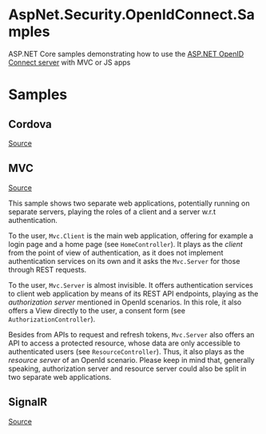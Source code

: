 # AspNet.Security.OpenIdConnect.Samples
ASP.NET Core samples demonstrating how to use the [ASP.NET OpenID Connect server](https://github.com/aspnet-contrib/AspNet.Security.OpenIdConnect.Server) with MVC or JS apps

# Samples

## Cordova

[Source](./samples/Cordova)

## MVC

[Source](./samples/Mvc)

This sample shows two separate web applications, potentially running on separate servers, playing the roles of a client and a server w.r.t authentication.

To the user, `Mvc.Client` is the main web application, offering for example a login page and a home page (see `HomeController`). 
It plays as the *client* from the point of view of authentication, as it does not implement authentication services on its own and it asks the `Mvc.Server` for those through REST requests.

To the user, `Mvc.Server` is almost invisible. 
It offers authentication services to client web application by means of its REST API endpoints, playing as the *authorization server* mentioned in OpenId scenarios.
In this role, it also offers a View directly to the user, a consent form (see `AuthorizationController`).

Besides from APIs to request and refresh tokens, `Mvc.Server` also offers an API to access a protected resource, whose data are only accessible to authenticated users (see `ResourceController`).
Thus, it also plays as the *resource server* of an OpenId scenario. 
Please keep in mind that, generally speaking, authorization server and resource server could also be split in two separate web applications.

## SignalR

[Source](./samples/SignalR)
